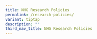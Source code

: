 ```yaml
---
title: NHG Research Policies
permalink: /research-policies/
variant: tiptap
description: ""
third_nav_title: NHG Research Policies
---
```

<p></p>